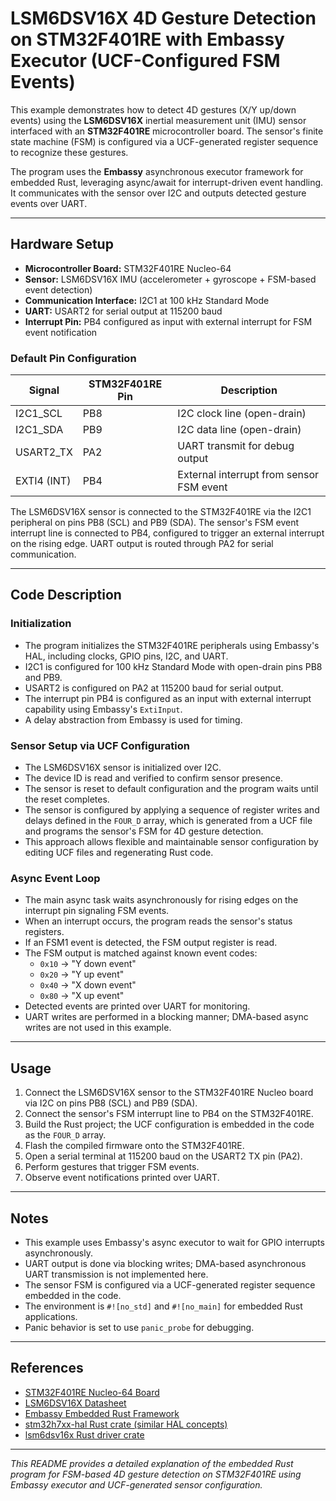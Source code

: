 # LSM6DSV16X 4D Gesture Detection on STM32F401RE with Embassy Executor (UCF-Configured FSM Events)

This example demonstrates how to detect 4D gestures (X/Y up/down events) using the **LSM6DSV16X** inertial measurement unit (IMU) sensor interfaced with an **STM32F401RE** microcontroller board. The sensor's finite state machine (FSM) is configured via a UCF-generated register sequence to recognize these gestures.

The program uses the **Embassy** asynchronous executor framework for embedded Rust, leveraging async/await for interrupt-driven event handling. It communicates with the sensor over I2C and outputs detected gesture events over UART.

---

## Hardware Setup

- **Microcontroller Board:** STM32F401RE Nucleo-64
- **Sensor:** LSM6DSV16X IMU (accelerometer + gyroscope + FSM-based event detection)
- **Communication Interface:** I2C1 at 100 kHz Standard Mode
- **UART:** USART2 for serial output at 115200 baud
- **Interrupt Pin:** PB4 configured as input with external interrupt for FSM event notification

### Default Pin Configuration

| Signal       | STM32F401RE Pin | Description                      |
|--------------|-----------------|---------------------------------|
| I2C1_SCL     | PB8             | I2C clock line (open-drain)     |
| I2C1_SDA     | PB9             | I2C data line (open-drain)      |
| USART2_TX    | PA2             | UART transmit for debug output  |
| EXTI4 (INT)  | PB4             | External interrupt from sensor FSM event |

The LSM6DSV16X sensor is connected to the STM32F401RE via the I2C1 peripheral on pins PB8 (SCL) and PB9 (SDA). The sensor's FSM event interrupt line is connected to PB4, configured to trigger an external interrupt on the rising edge. UART output is routed through PA2 for serial communication.

---

## Code Description

### Initialization

- The program initializes the STM32F401RE peripherals using Embassy's HAL, including clocks, GPIO pins, I2C, and UART.
- I2C1 is configured for 100 kHz Standard Mode with open-drain pins PB8 and PB9.
- USART2 is configured on PA2 at 115200 baud for serial output.
- The interrupt pin PB4 is configured as an input with external interrupt capability using Embassy's `ExtiInput`.
- A delay abstraction from Embassy is used for timing.

### Sensor Setup via UCF Configuration

- The LSM6DSV16X sensor is initialized over I2C.
- The device ID is read and verified to confirm sensor presence.
- The sensor is reset to default configuration and the program waits until the reset completes.
- The sensor is configured by applying a sequence of register writes and delays defined in the `FOUR_D` array, which is generated from a UCF file and programs the sensor's FSM for 4D gesture detection.
- This approach allows flexible and maintainable sensor configuration by editing UCF files and regenerating Rust code.

### Async Event Loop

- The main async task waits asynchronously for rising edges on the interrupt pin signaling FSM events.
- When an interrupt occurs, the program reads the sensor's status registers.
- If an FSM1 event is detected, the FSM output register is read.
- The FSM output is matched against known event codes:
  - `0x10` → "Y down event"
  - `0x20` → "Y up event"
  - `0x40` → "X down event"
  - `0x80` → "X up event"
- Detected events are printed over UART for monitoring.
- UART writes are performed in a blocking manner; DMA-based async writes are not used in this example.

---

## Usage

1. Connect the LSM6DSV16X sensor to the STM32F401RE Nucleo board via I2C on pins PB8 (SCL) and PB9 (SDA).
2. Connect the sensor's FSM interrupt line to PB4 on the STM32F401RE.
3. Build the Rust project; the UCF configuration is embedded in the code as the `FOUR_D` array.
4. Flash the compiled firmware onto the STM32F401RE.
5. Open a serial terminal at 115200 baud on the USART2 TX pin (PA2).
6. Perform gestures that trigger FSM events.
7. Observe event notifications printed over UART.

---

## Notes

- This example uses Embassy's async executor to wait for GPIO interrupts asynchronously.
- UART output is done via blocking writes; DMA-based asynchronous UART transmission is not implemented here.
- The sensor FSM is configured via a UCF-generated register sequence embedded in the code.
- The environment is `#![no_std]` and `#![no_main]` for embedded Rust applications.
- Panic behavior is set to use `panic_probe` for debugging.

---

## References

- [STM32F401RE Nucleo-64 Board](https://www.st.com/en/evaluation-tools/nucleo-f401re.html)
- [LSM6DSV16X Datasheet](https://www.st.com/resource/en/datasheet/lsm6dsv16x.pdf)
- [Embassy Embedded Rust Framework](https://embassy.dev/)
- [stm32h7xx-hal Rust crate (similar HAL concepts)](https://docs.rs/embassy-stm32)
- [lsm6dsv16x Rust driver crate](https://docs.rs/lsm6dsv16x)

---

*This README provides a detailed explanation of the embedded Rust program for FSM-based 4D gesture detection on STM32F401RE using Embassy executor and UCF-generated sensor configuration.*
